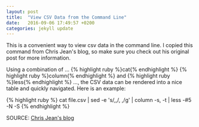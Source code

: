 ```yaml
---
layout: post
title:  "View CSV Data from the Command Line"
date:   2016-09-06 17:49:57 +0200
categories: jekyll update
---
```

This is a convenient way to view csv data in the command line. I copied this command from Chris Jean's blog, so make sure you check out his original post for more information.

Using a combination of ...
{% highlight ruby %}cat{% endhighlight %}
{% highlight ruby %}column{% endhighlight %}
and
{% highlight ruby %}less{% endhighlight %}
..., the CSV data can be rendered into a nice table and quickly navigated. Here is an example:

{% highlight ruby %}
cat file.csv | sed -e 's/,,/, ,/g' | column -s, -t | less -#5 -N -S
{% endhighlight %}

SOURCE: [Chris Jean's blog][cjblog]

[cjblog]: https://chrisjean.com/view-csv-data-from-the-command-line/
